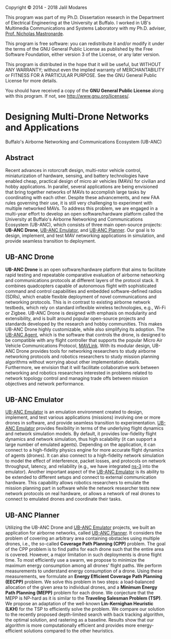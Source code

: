 Copyright © 2014 - 2018 Jalil Modares

This program was part of my Ph.D. Dissertation research in the Department of Electrical Engineering at the University at Buffalo. I worked in UB's Multimedia Communications and Systems Laboratory with my Ph.D. adviser, [Prof. Nicholas Mastronarde](http://www.eng.buffalo.edu/~nmastron).

This program is free software: you can redistribute it and/or modify it under the terms of the GNU General Public License as published by the Free Software Foundation, either version 3 of the License, or any later version.

This program is distributed in the hope that it will be useful, but WITHOUT ANY WARRANTY; without even the implied warranty of MERCHANTABILITY or FITNESS FOR A PARTICULAR PURPOSE. See the GNU General Public License for more details.

You should have received a copy of the **GNU General Public License** along with this program. If not, see <http://www.gnu.org/licenses/>.

# Designing Multi-Drone Networks and Applications
Buffalo's Airborne Networking and Communications Ecosystem (UB-ANC)

## Abstract
Recent advances in rotorcraft design, multi-rotor vehicle control, miniaturization of hardware, sensing, and battery technologies have enabled cheap, practical design of micro air vehicles (MAVs) for civilian and hobby applications. In parallel, several applications are being envisioned that bring together networks of MAVs to accomplish large tasks by coordinating with each other. Despite these advancements, and new FAA rules governing their use, it is still very challenging to experiment with multiple networked MAVs. To address this problem, we are engaged in a multi-year effort to develop an open software/hardware platform called the University at Buffalo's Airborne Networking and Communications Ecosystem (UB-ANC), which consists of three main open-source projects: **UB-ANC Drone**, [UB-ANC Emulator](https://github.com/jmodares/UB-ANC-Emulator), and [UB-ANC Planner](https://github.com/jmodares/UB-ANC-Planner). Our goal is to design, implement, and test MAV networking applications in simulation, and provide seamless transition to deployment.

## UB-ANC Drone
**UB-ANC Drone** is an open software/hardware platform that aims to facilitate rapid testing and repeatable comparative evaluation of airborne networking and communications protocols at different layers of the protocol stack. It combines quadcopters capable of autonomous flight with sophisticated command and control capabilities and embedded software-defined radios (SDRs), which enable flexible deployment of novel communications and networking protocols. This is in contrast to existing airborne network testbeds, which rely on standard inflexible wireless technologies, e.g., Wi-Fi or Zigbee. UB-ANC Drone is designed with emphasis on modularity and extensibility, and is built around popular open-source projects and standards developed by the research and hobby communities. This makes UB-ANC Drone highly customizable, while also simplifying its adoption. The [UB-ANC Agent](https://github.com/jmodares/UB-ANC-Agent), which is the software that controls the drone, is designed to be compatible with any flight controller that supports the popular Micro Air Vehicle Communications Protocol, [MAVLink](http://mavlink.org). With its modular design, UB-ANC Drone provides tools for networking researchers to study airborne networking protocols and robotics researchers to study mission planning algorithms without worrying about other implementation details. Furthermore, we envision that it will facilitate collaborative work between networking and robotics researchers interested in problems related to network topology control and managing trade offs between mission objectives and network performance.

## UB-ANC Emulator
[UB-ANC Emulator](https://github.com/jmodares/UB-ANC-Emulator) is an emulation environment created to design, implement, and test various applications (missions) involving one or more drones in software, and provide seamless transition to experimentation. [UB-ANC Emulator](https://github.com/jmodares/UB-ANC-Emulator) provides flexibility in terms of the underlying flight dynamics and network simulation models. By default, it provides low-fidelity flight dynamics and network simulation, thus high scalability (it can support a large number of emulated agents). Depending on the application, it can connect to a high-fidelity physics engine for more accurate flight dynamics of agents (drones). It can also connect to a high-fidelity network simulation to model the effect of interference, packet losses, and protocols on network throughput, latency, and reliability (e.g., we have integrated [ns-3](https://www.nsnam.org) into the emulator). Another important aspect of the [UB-ANC Emulator](https://github.com/jmodares/UB-ANC-Emulator) is its ability to be extended to different setups and connect to external communication hardware. This capability allows robotics researchers to emulate the mission planning part in software while the network researcher tests new network protocols on real hardware, or allows a network of real drones to connect to emulated drones and coordinate their tasks.

## UB-ANC Planner
Utilizing the UB-ANC Drone and [UB-ANC Emulator](https://github.com/jmodares/UB-ANC-Emulator) projects, we built an application for airborne networks, called [UB-ANC Planner](https://github.com/jmodares/UB-ANC-Planner). It considers the problem of covering an arbitrary area containing obstacles using multiple drones, i.e., the so-called **Coverage Path Planning (CPP)** problem. The goal of the CPP problem is to find paths for each drone such that the entire area is covered. However, a major limitation in such deployments is drone flight time. To most efficiently use a swarm, we propose to minimize the maximum energy consumption among all drones' flight paths. We perform measurements to understand energy consumption of a drone. Using these measurements, we formulate an **Energy Efficient Coverage Path Planning (EECPP)** problem. We solve this problem in two steps: a load-balanced allocation of the given area to individual drones, and a **Minimum Energy Path Planning (MEPP)** problem for each drone. We conjecture that the MEPP is NP-hard as it is similar to the **Traveling Salesman Problem (TSP)**. We propose an adaptation of the well-known **Lin-Kernighan Heuristic (LKH)** for the TSP to efficiently solve the problem. We compare our solution to the recently proposed depth-limited search with back tracking algorithm, the optimal solution, and rastering as a baseline. Results show that our algorithm is more computationally efficient and provides more energy-efficient solutions compared to the other heuristics.
